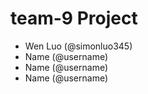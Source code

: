 # team-9 Project 
- Wen Luo (@simonluo345)
- Name (@username)
- Name (@username)
- Name (@username)

